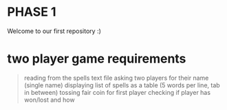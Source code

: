 # PHASE 1
Welcome to our first repository :)

# two player game requirements
> reading from the spells text file
> asking two players for their name (single name)
> displaying list of spells as a table (5 words per line, tab in between)
> tossing fair coin for first player
> checking if player has won/lost and how
